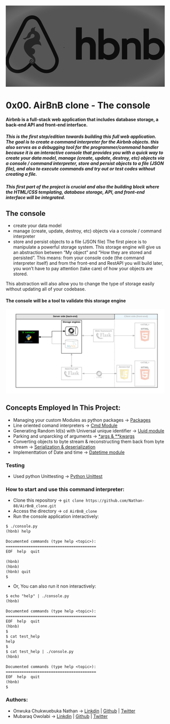
![Alt text](hbnb.png)  
# 0x00. AirBnB clone - The console
#### Airbnb is a full-stack web application that includes database storage, a back-end API and front-end interface.  
##### This is the first step/edition towards building this full web application. The goal is to create a command interpreter for the Airbnb objects. this also serves as a debugging tool for the programmer/command handler because it is an interactive console that provides you with a quick way to create your data model, manage (create, update, destroy, etc) objects via a console / command interpreter, store and persist objects to a file (JSON file), and also to execute commands and try out or test codes without creating a file.  
##### This first part of the project is crucial and also the building block where the HTML/CSS templating, database storage, API, and front-end interface will be integrated.
## The console
* create your data model
* manage (create, update, destroy, etc) objects via a console / command interpreter
* store and persist objects to a file (JSON file)
The first piece is to manipulate a powerful storage system. This storage engine will give us an abstraction between “My object” and “How they are stored and persisted”. This means: from your console code (the command interpreter itself) and from the front-end and RestAPI you will build later, you won’t have to pay attention (take care) of how your objects are stored.

This abstraction will also allow you to change the type of storage easily without updating all of your codebase.

#### The console will be a tool to validate this storage engine
![Alt text](console.png)
## Concepts Employed In This Project:  
* Managing your custom Modules as python packages -> [Packages](https://docs.python.org/3.4/tutorial/modules.html#packages)
* Line oriented comand interpreters -> [Cmd Module](https://docs.python.org/3.8/library/cmd.html#module-cmd)  
* Generating Random Id(s) with Universal unique identifier -> [Uuid module](https://docs.python.org/3.8/library/uuid.html#module-uuid)  
* Parking and unparcking of arguments -> [*args & **kwargs](https://www.scaler.com/topics/python/args-and-kwargs-in-python/)
* Converting objects to byte stream & reconstructing them back from byte stream -> [Serialization & deserialization](https://docs.python.org/3/library/json.html#module-json)  
* Implementtation of Date and time -> [Datetime module](https://docs.python.org/3.8/library/datetime.html#module-datetime)
### Testing  
* Used python Unittesting -> [Python Unittest](https://realpython.com/python-testing/)
### How to start and use this command interpreter:
* Clone this repository -> `git clone https://github.com/Nathan-88/AirBnB_clone.git`  
* Access the directory -> `cd AirBnB_clone`  
* Run the console application interactively:  
```
$ ./console.py
(hbnb) help

Documented commands (type help <topic>):
========================================
EOF  help  quit

(hbnb) 
(hbnb) 
(hbnb) quit
$
```  
* Or, You can also run it non interactively:   
```
$ echo "help" | ./console.py
(hbnb)

Documented commands (type help <topic>):
========================================
EOF  help  quit
(hbnb) 
$
$ cat test_help
help
$
$ cat test_help | ./console.py
(hbnb)

Documented commands (type help <topic>):
========================================
EOF  help  quit
(hbnb) 
$
```  
### Authors:
* Onwuka Chukwuebuka Nathan -> [Linkdin](https://www.linkedin.com/in/nathan-88-ebu/) | [Github](https://github.com/Nathan-88) | [Twitter](https://twitter.com/illchucks)
* Mubaraq Owolabi -> [Linkdin](https://www.linkedin.com/in/mubtunj/) | [Github](https://github.com/mubtunj1) | [Twitter](https://twitter.com/iam__leo) 
